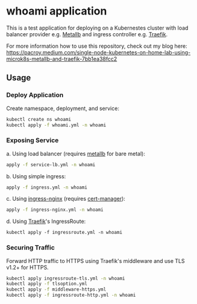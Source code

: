 # whoami application

This is a test application for deploying on a Kubernestes cluster with load balancer provider e.g. [Metallb](https://metallb.universe.tf/) and ingress controller e.g. [Traefik](https://traefik.io/).

For more information how to use this repository, check out my blog here:
https://pacroy.medium.com/single-node-kubernetes-on-home-lab-using-microk8s-metallb-and-traefik-7bb1ea38fcc2

## Usage

### Deploy Application

Create namespace, deployment, and service:

```sh
kubectl create ns whoami
kubectl apply -f whoami.yml -n whoami
```

### Exposing Service

a. Using load balancer (requires [metallb](https://metallb.universe.tf/) for bare metal):

```sh
apply -f service-lb.yml -n whoami
```

b. Using simple ingress:

```sh
apply -f ingress.yml -n whoami
```

c. Using [ingress-nginx](https://github.com/kubernetes/ingress-nginx/) (requires [cert-manager](https://cert-manager.io/)):

```sh
apply -f ingress-nginx.yml -n whoami
```

d. Using [Traefik](https://traefik.io/)'s IngressRoute:

```
kubectl apply -f ingressroute.yml -n whoami
```

### Securing Traffic

Forward HTTP traffic to HTTPS using Traefik's middleware and use TLS v1.2+ for HTTPS.

```sh
kubectl apply ingressroute-tls.yml -n whoami
kubectl apply -f tlsoption.yml
kubectl apply -f middleware-https.yml
kubectl apply -f ingressroute-http.yml -n whoami
```
